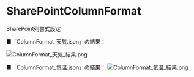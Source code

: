 # SharePointColumnFormat
SharePoint列書式設定

■「ColumnFormat_天気.json」の結果：

![ColumnFormat_天気_結果.png](https://github.com/nash-ma/SharePointColumnFormat/blob/master/ColumnFormat_%E5%A4%A9%E6%B0%97_%E7%B5%90%E6%9E%9C.png)

■「ColumnFormat_気温.json」の結果：
![ColumnFormat_気温_結果.png](https://github.com/nash-ma/SharePointColumnFormat/blob/master/ColumnFormat_%E6%B0%97%E6%B8%A9_%E7%B5%90%E6%9E%9C.png)

